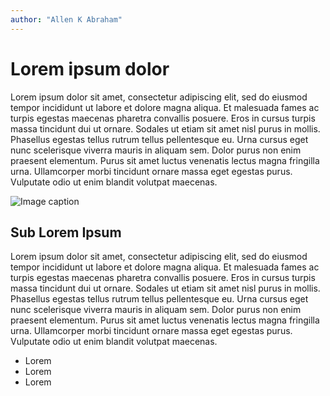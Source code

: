 ```yaml
---
author: "Allen K Abraham"
---
```

# Lorem ipsum dolor

Lorem ipsum dolor sit amet, consectetur adipiscing elit, sed do eiusmod tempor incididunt ut labore et dolore magna aliqua. Et malesuada fames ac turpis egestas maecenas pharetra convallis posuere. Eros in cursus turpis massa tincidunt dui ut ornare. Sodales ut etiam sit amet nisl purus in mollis. Phasellus egestas tellus rutrum tellus pellentesque eu. Urna cursus eget nunc scelerisque viverra mauris in aliquam sem. Dolor purus non enim praesent elementum. Purus sit amet luctus venenatis lectus magna fringilla urna. Ullamcorper morbi tincidunt ornare massa eget egestas purus. Vulputate odio ut enim blandit volutpat maecenas.

![Image caption](https://image.freepik.com/free-vector/web-design-desk_23-2147503034.jpg)

## Sub Lorem Ipsum

Lorem ipsum dolor sit amet, consectetur adipiscing elit, sed do eiusmod tempor incididunt ut labore et dolore magna aliqua. Et malesuada fames ac turpis egestas maecenas pharetra convallis posuere. Eros in cursus turpis massa tincidunt dui ut ornare. Sodales ut etiam sit amet nisl purus in mollis. Phasellus egestas tellus rutrum tellus pellentesque eu. Urna cursus eget nunc scelerisque viverra mauris in aliquam sem. Dolor purus non enim praesent elementum. Purus sit amet luctus venenatis lectus magna fringilla urna. Ullamcorper morbi tincidunt ornare massa eget egestas purus. Vulputate odio ut enim blandit volutpat maecenas.

- Lorem
- Lorem
- Lorem

